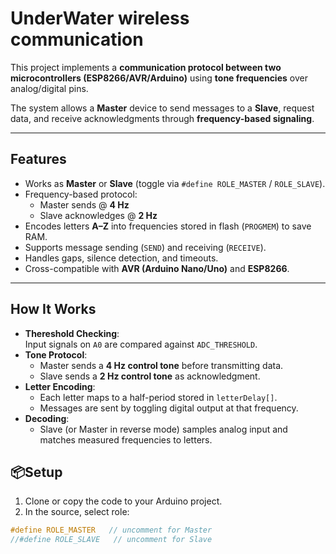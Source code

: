 # UnderWater wireless communication

This project implements a **communication protocol between two microcontrollers (ESP8266/AVR/Arduino)** using **tone frequencies** over analog/digital pins.  

The system allows a **Master** device to send messages to a **Slave**, request data, and receive acknowledgments through **frequency-based signaling**.

---

##  Features
- Works as **Master** or **Slave** (toggle via `#define ROLE_MASTER` / `ROLE_SLAVE`).  
- Frequency-based protocol:  
  - Master sends @ **4 Hz**  
  - Slave acknowledges @ **2 Hz**  
- Encodes letters **A–Z** into frequencies stored in flash (`PROGMEM`) to save RAM.  
- Supports message sending (`SEND`) and receiving (`RECEIVE`).  
- Handles gaps, silence detection, and timeouts.  
- Cross-compatible with **AVR (Arduino Nano/Uno)** and **ESP8266**.  

---

##  How It Works
- **Thereshold Checking**:  
  Input signals on `A0` are compared against `ADC_THRESHOLD`.  
- **Tone Protocol**:  
  - Master sends a **4 Hz control tone** before transmitting data.  
  - Slave sends a **2 Hz control tone** as acknowledgment.  
- **Letter Encoding**:  
  - Each letter maps to a half-period stored in `letterDelay[]`.  
  - Messages are sent by toggling digital output at that frequency.  
- **Decoding**:  
  - Slave (or Master in reverse mode) samples analog input and matches measured frequencies to letters.


## 📦Setup

1. Clone or copy the code to your Arduino project.  
2. In the source, select role:  

```cpp
#define ROLE_MASTER   // uncomment for Master
//#define ROLE_SLAVE   // uncomment for Slave

